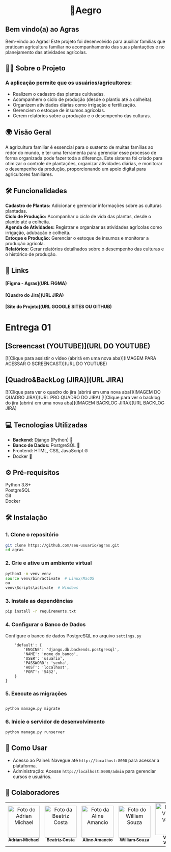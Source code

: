 <h1 align="center"> 🌱Aegro </h1>

## Bem vindo(a) ao Agras
Bem-vindo ao Agras! Este projeto foi desenvolvido para auxiliar famílias que praticam agricultura familiar no acompanhamento das suas plantações e no planejamento das atividades agrícolas.

## 🧑‍🌾 Sobre o Projeto  
### A aplicação permite que os usuários/agricultores:

- Realizem o cadastro das plantas cultivadas.
- Acompanhem o ciclo de produção (desde o plantio até a colheita).
- Organizem atividades diárias como irrigação e fertilização.
- Gerenciem o estoque de insumos agrícolas.
- Gerem relatórios sobre a produção e o desempenho das culturas.


## 🌍 Visão Geral
A agricultura familiar é essencial para o sustento de muitas famílias ao redor do mundo, e ter uma ferramenta para gerenciar esse processo de forma organizada pode fazer toda a diferença. Este sistema foi criado para otimizar o controle de plantações, organizar atividades diárias, e monitorar o desempenho da produção, proporcionando um apoio digital para agricultores familiares.

## 🛠️ Funcionalidades
**Cadastro de Plantas:** Adicionar e gerenciar informações sobre as culturas plantadas.  
**Ciclo de Produção:** Acompanhar o ciclo de vida das plantas, desde o plantio até a colheita.  
**Agenda de Atividades:** Registrar e organizar as atividades agrícolas como irrigação, adubação e colheita.  
**Estoque e Produção:** Gerenciar o estoque de insumos e monitorar a produção agrícola.  
**Relatórios:** Gerar relatórios detalhados sobre o desempenho das culturas e o histórico de produção.  

## 🧷 Links
#### [Figma - Agras](URL FIGMA)

#### [Quadro do Jira](URL JIRA)

#### [Site do Projeto](URL GOOGLE SITES OU GITHUB)

# Entrega 01
## [Screencast (YOUTUBE)](URL DO YOUTUBE)

[![Clique para assistir o vídeo (abrirá em uma nova aba)](IMAGEM PARA ACESSAR O SCREENCAST)](URL DO YOUTUBE)

## [Quadro&BackLog (JIRA)](URL JIRA)

[![Clique para ver o quadro do jira (abrirá em uma nova aba)](IMAGEM DO QUADRO JIRA)](URL PRO QUADRO DO JIRA)
[![Clique para ver o backlog do jira (abrirá em uma nova aba)](IMAGEM BACKLOG JIRA)](URL BACKLOG JIRA)

## 💻 Tecnologias Utilizadas
- **Backend:** Django (Python) 🐍
- **Banco de Dados:** PostgreSQL 🐘
- Frontend: HTML, CSS, JavaScript 🌐
- Docker 🐳

## ⚙️ Pré-requisitos
Python 3.8+  
PostgreSQL  
Git  
Docker

## 🛠️ Instalação

### 1. Clone o repositório

```bash
git clone https://github.com/seu-usuario/agras.git
cd agras
```

### 2. Crie e ative um ambiente virtual

```bash
python3 -m venv venv
source venv/bin/activate  # Linux/MacOS
ou
venv\Scripts\activate  # Windows
```
### 3. Instale as dependências

``` bash
pip install -r requirements.txt
```
### 4. Configurar o Banco de Dados

Configure o banco de dados PostgreSQL no arquivo `settings.py`
``` DATABASES = {
    'default': {
        'ENGINE': 'django.db.backends.postgresql',
        'NAME': 'nome_do_banco',
        'USER': 'usuario',
        'PASSWORD': 'senha',
        'HOST': 'localhost',
        'PORT': '5432',
    }
}
```

### 5. Execute as migrações

``` bash

python manage.py migrate
```
### 6. Inicie o servidor de desenvolvimento

``` bash
python manage.py runserver
``` 

## 🚀 Como Usar
- Acesso ao Painel: Navegue até `http://localhost:8000` para acessar a plataforma.
- Administração: Acesse `http://localhost:8000/admin` para gerenciar cursos e usuários.

## 🤝 Colaboradores
<table>
  <tr>
    <td align="center">
      <a href="#" title="defina o título do link">
        <img src="https://encrypted-tbn0.gstatic.com/images?q=tbn:ANd9GcR65dbMui6whWaxsVpnyP_A1zY2IXODEzLVoA&s" width="100px;" alt="Foto do Adrian Michael"/><br>
        <sub>
          <b>Adrian Michael</b>
        </sub>
      </a>
    </td>
    <td align="center">
      <a href="#" title="defina o título do link">
        <img src="https://encrypted-tbn0.gstatic.com/images?q=tbn:ANd9GcR65dbMui6whWaxsVpnyP_A1zY2IXODEzLVoA&s" width="100px;" alt="Foto da Beatriz Costa"/><br>
        <sub>
          <b>Beatriz Costa</b>
        </sub>
      </a>
    </td>
    <td align="center">
      <a href="#" title="defina o título do link">
        <img src="https://encrypted-tbn0.gstatic.com/images?q=tbn:ANd9GcR65dbMui6whWaxsVpnyP_A1zY2IXODEzLVoA&s" width="100px;" alt="Foto da Aline Amancio"/><br>
        <sub>
          <b>Aline Amancio</b>
        </sub>
      </a>
    </td>
    <td align="center">
      <a href="#" title="defina o título do link">
        <img src="https://encrypted-tbn0.gstatic.com/images?q=tbn:ANd9GcR65dbMui6whWaxsVpnyP_A1zY2IXODEzLVoA&s" width="100px;" alt="Foto do William Souza"/><br>
        <sub>
          <b>William Souza</b>
        </sub>
      </a>
    </td>
     <td align="center">
      <a href="#" title="defina o título do link">
        <img src="https://encrypted-tbn0.gstatic.com/images?q=tbn:ANd9GcR65dbMui6whWaxsVpnyP_A1zY2IXODEzLVoA&s" width="100px;" alt="Foto do Vinicius Ventura"/><br>
        <sub>
          <b>Vinícius Ventura</b>
        </sub>
      </a>
    </td>
     <td align="center">
      <a href="#" title="defina o título do link">
        <img src="https://encrypted-tbn0.gstatic.com/images?q=tbn:ANd9GcR65dbMui6whWaxsVpnyP_A1zY2IXODEzLVoA&s" width="100px;" alt="Foto da Nina Franca"/><br>
        <sub>
          <b>Nina França</b>
        </sub>
      </a>
    </td>
  </tr>
</table>
